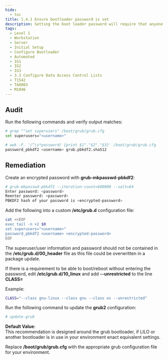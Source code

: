 ```yaml
---
hide:
  - toc
title: 1.4.1 Ensure bootloader password is set
description: Setting the boot loader password will require that anyone rebooting the system must enter a password before being able to set command line boot parameters.
tags:
  - Level 1
  - Workstation
  - Server
  - Initial Setup
  - Configure Bootloader
  - Automated
  - IG1
  - IG2
  - IG3
  - 3.3 Configure Data Access Control Lists
  - T1542
  - TA0003
  - M1046
---
```


## Audit
Run the following commands and verify output matches:
```bash
# grep "^set superusers" /boot/grub/grub.cfg
set superusers="<username>"

# awk -F. '/^\s*password/ {print $1"."$2"."$3}' /boot/grub/grub.cfg
password_pbkdf2 <username> grub.pbkdf2.sha512
```

## Remediation
Create an encrypted password with **grub-mkpasswd-pbkdf2**:
```bash
# grub-mkpasswd-pbkdf2 --iteration-count=600000 --salt=64
Enter password: <password>
Reenter password: <password>
PBKDF2 hash of your password is <encrypted-password>
```

Add the following into a custom **/etc/grub.d** configuration file:
```bash
cat <<EOF
exec tail -n +2 $0
set superusers="<username>"
password_pbkdf2 <username> <encrypted-password>
EOF
```

The superuser/user information and password should not be contained in the **/etc/grub.d/00_header** file as this file could be overwritten in a package update.

If there is a requirement to be able to boot/reboot without entering the password, edit **/etc/grub.d/10_linux** and add **--unrestricted** to the line **CLASS=**

Example:
```bash
CLASS="--class gnu-linux --class gnu --class os --unrestricted"
```

Run the following command to update the **grub2** configuration:
```bash
# update-grub
```

**Default Value**:  
This recommendation is designed around the grub bootloader, if LILO or another bootloader is in use in your environment enact equivalent settings.

Replace **/boot/grub/grub.cfg** with the appropriate grub configuration file for your environment.
